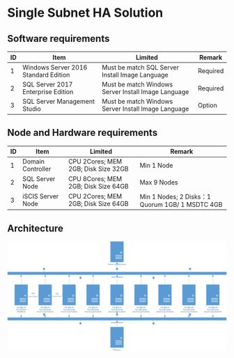 # Single Subnet HA Solution
## Software requirements
| ID | Item | Limited | Remark |
| --- | --- | --- | --- |
| 1 | Windows Server 2016 Standard Edition | Must be match SQL Server Install Image Language | Required |
| 2 | SQL Server 2017 Enterprise Edition | Must be match Windows Server Install Image Language | Required |
| 3 | SQL Server Management Studio | Must be match Windows Server Install Image Language | Option |
## Node and Hardware requirements
| ID | Item | Limited | Remark |
| --- | --- | --- | --- |
| 1 | Domain Controller | CPU 2Cores; MEM 2GB; Disk Size 32GB | Min 1 Node |
| 2 | SQL Server Node | CPU 8Cores; MEM 2GB; Disk Size 64GB | Max 9 Nodes |
| 3 | iSCIS Server Node | CPU 2Cores; MEM 2GB; Disk Size 64GB | Min 1 Nodes; 2 Disks：1 Quorum 1GB/ 1 MSDTC 4GB |
## Architecture
![](./pictures/domain-single-subnet-ha.png)